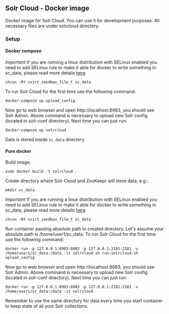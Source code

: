 ## Solr Cloud - Docker image
Docker image for Solr Cloud. You can use it for development purposes. All necessary files are under solrcloud directory.

### Setup
#### Docker compose
*Important* If you are running a linux distribution with SELinux enabled you need to add SELinux rule to make it able for docker to write something in sc_data, please read more details [here](http://www.projectatomic.io/blog/2015/06/using-volumes-with-docker-can-cause-problems-with-selinux/)
```
chcon -Rt svirt_sandbox_file_t sc_data
```
To run Solr Cloud for the first time use the following command:

```
docker-compose up upload_config
```

Now go to web browser and open http://localhost:8983, you should see Solr Admin.
Above command is necessary to upload new Solr config (located in solr-conf directory). Next time you can just run:

```
docker-compose up solrcloud
```

Data is stored inside `sc_data` directory

#### Pure docker
Build image:
```
sudo docker build -t solrcloud .
```
Create directory where Solr Cloud and ZooKeepr will store data, e.g.:
```
mkdir sc_data
```

*Important* If you are running a linux distribution with SELinux enabled you need to add SELinux rule to make it able for docker to write something in sc_data, please read more details [here](http://www.projectatomic.io/blog/2015/06/using-volumes-with-docker-can-cause-problems-with-selinux/)
```
chcon -Rt svirt_sandbox_file_t sc_data
```

Run container passing absolute path to created directory. Let's assume your absolute path is /home/user1/sc_data. To run Solr Cloud for the first time use the following command:
```
docker run -p 127.0.0.1:8983:8983 -p 127.0.0.1:2181:2181 -v /home/user1/sc_data:/data -it solrcloud sh run-solrcloud.sh upload_config
```
Now go to web browser and open http://localhost:8983, you should see Solr Admin.
Above command is necessary to upload new Solr config (located in solr-conf directory). Next time you can just run:
```
docker run -p 127.0.0.1:8983:8983 -p 127.0.0.1:2181:2181 -v /home/user1/sc_data:/data -it solrcloud
```

Remember to use the same directory for data every time you start container to keep state of all your Solr collections.
